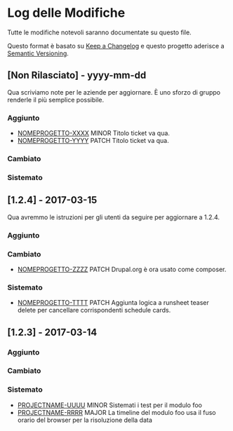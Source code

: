 # Log delle Modifiche

Tutte le modifiche notevoli saranno documentate su questo file.

Questo format è basato su [Keep a Changelog](http://keepachangelog.com/) e questo progetto aderisce a [Semantic Versioning](http://semver.org/).

## [Non Rilasciato] - yyyy-mm-dd

Qua scriviamo note per le aziende per aggiornare. È uno sforzo di gruppo renderle il più semplice possibile.

### Aggiunto

- [NOMEPROGETTO-XXXX](http://tickets.projectname.com/browse/PROJECTNAME-XXXX)
  MINOR Titolo ticket va qua.
- [NOMEPROGETTO-YYYY](http://tickets.projectname.com/browse/PROJECTNAME-YYYY)
  PATCH Titolo ticket va qua.

### Cambiato

### Sistemato

## [1.2.4] - 2017-03-15

Qua avremmo le istruzioni per gli utenti da seguire per aggiornare a 1.2.4.

### Aggiunto

### Cambiato

- [NOMEPROGETTO-ZZZZ](http://tickets.projectname.com/browse/PROJECTNAME-ZZZZ)
  PATCH Drupal.org è ora usato come composer.

### Sistemato

- [NOMEPROGETTO-TTTT](http://tickets.projectname.com/browse/PROJECTNAME-TTTT)
  PATCH Aggiunta logica a runsheet teaser delete per cancellare corrispondenti schedule cards.

## [1.2.3] - 2017-03-14

### Aggiunto

### Cambiato

### Sistemato

- [PROJECTNAME-UUUU](http://tickets.projectname.com/browse/PROJECTNAME-UUUU)
  MINOR Sistemati i test per il modulo foo
- [PROJECTNAME-RRRR](http://tickets.projectname.com/browse/PROJECTNAME-RRRR)
  MAJOR La timeline del modulo foo usa il fuso orario del browser per la risoluzione della data
